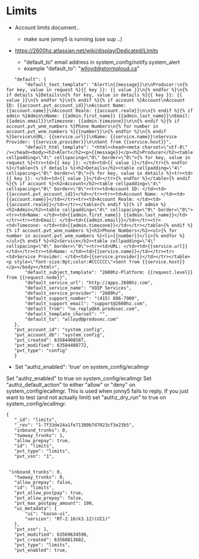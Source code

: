 # Limits

* Account limits document..
  * make sure jonny5 is running (use sup ..)
  
* https://2600hz.atlassian.net/wiki/display/Dedicated/Limits
  *  "default_to" email address in system_config/notify.system_alert 
    * example       "default_to": "wlloyd@stormqloud.ca"

```
   "default": {
       "default_text_template": "Alert\n{{message}}\n\nProducer:\n{% for key, value in request %}{{ key }}: {{ value }}\n{% endfor %}\n{% if details %}Details\n{% for key, value in details %}{{ key }}: {{ value }}\n{% endfor %}\n{% endif %}{% if account %}Account\nAccount ID: {{account.pvt_account_id}}\nAccount Name: {{account.name}}\nAccount Realm: {{account.realm}}\n\n{% endif %}{% if admin %}Admin\nName: {{admin.first_name}} {{admin.last_name}}\nEmail: {{admin.email}}\nTimezone: {{admin.timezone}}\n\n{% endif %}{% if account.pvt_wnm_numbers %}Phone Numbers\n{% for number in account.pvt_wnm_numbers %}{{number}}\n{% endfor %}\n{% endif %}Service\nURL: {{service.url}}\nName: {{service.name}}\nService Provider: {{service.provider}}\n\nSent from {{service.host}}",
       "default_html_template": "<html><head><meta charset=\"utf-8\" /></head><body><h2>Alert</h2><p>{{message}}</p><h2>Producer</h2><table cellpadding=\"4\" cellspacing=\"0\" border=\"0\">{% for key, value in request %}<tr><td>{{ key }}: </td><td>{{ value }}</td></tr>{% endfor %}</table>{% if details %}<h2>Details</h2><table cellpadding=\"4\" cellspacing=\"0\" border=\"0\">{% for key, value in details %}<tr><td>{{ key }}: </td><td>{{ value }}</td></tr>{% endfor %}</table>{% endif %}{% if account %}<h2>Account</h2><table cellpadding=\"4\" cellspacing=\"0\" border=\"0\"><tr><td>Account ID: </td><td>{{account.pvt_account_id}}</td></tr><tr><td>Account Name: </td><td>{{account.name}}</td></tr><tr><td>Account Realm: </td><td>{{account.realm}}</td></tr></table>{% endif %}{% if admin %}<h2>Admin</h2><table cellpadding=\"4\" cellspacing=\"0\" border=\"0\"><tr><td>Name: </td><td>{{admin.first_name}} {{admin.last_name}}</td></tr><tr><td>Email: </td><td>{{admin.email}}</td></tr><tr><td>Timezone: </td><td>{{admin.timezone}}</td></tr></table>{% endif %}{% if account.pvt_wnm_numbers %}<h2>Phone Numbers</h2><ul>{% for number in account.pvt_wnm_numbers %}<li>{{number}}</li>{% endfor %}</ul>{% endif %}<h2>Service</h2><table cellpadding=\"4\" cellspacing=\"0\" border=\"0\"><tr><td>URL: </td><td>{{service.url}}</td></tr><tr><td>Name: </td><td>{{service.name}}</td></tr><tr><td>Service Provider: </td><td>{{service.provider}}</td></tr></table><p style=\"font-size:9pt;color:#CCCCCC\">Sent from {{service.host}}</p></body></html>",
       "default_subject_template": "2600hz-Platform: {{request.level}} from {{request.node}}",
       "default_service_url": "http://apps.2600hz.com",
       "default_service_name": "VOIP Services",
       "default_service_provider": "2600hz",
       "default_support_number": "(415) 886-7900",
       "default_support_email": "support@2600hz.com",
       "default_from": "no_reply@k6.prodosec.com",
       "default_template_charset": "",
       "default_to": "wlloyd@prodosec.com"
   },
   "pvt_account_id": "system_config",
   "pvt_account_db": "system_config",
   "pvt_created": 63584408587,
   "pvt_modified": 63584408772,
   "pvt_type": "config"
   }
```
   
  * Set "authz_enabled": 'true' on system_config/ecallmgr

   

Set "authz_enabled" to true on system_config/ecallmgr
Set "authz_default_action" to either "allow" or "deny" on system_config/ecallmgr.  This is used when jonny5 fails to reply.
If you just want to test (and not actually limit) set "authz_dry_run" to true on system_config/ecallmgr.

```
{
   "_id": "limits",
   "_rev": "1-7f33de24a1fe71380b7d7023cf3e23b5",
   "inbound_trunks": 0,
   "twoway_trunks": 1,
   "allow_prepay": true,
   "id": "limits",
   "pvt_type": "limits",
   "pvt_vsn": "1",
```

```

 "inbound_trunks": 0,
   "twoway_trunks": 0,
   "allow_prepay": false,
   "id": "limits",
   "pvt_allow_postpay": true,
   "pvt_allow_prepay": false,
   "pvt_max_postpay_amount": 100,
   "ui_metadata": {
       "ui": "kazoo-ui",
       "version": "RT-2.16(k3.12)(UI1)"
   },
   "pvt_vsn": 1,
   "pvt_modified": 63569634590,
   "pvt_created": 63568813682,
   "pvt_type": "limits",
   "pvt_enabled": true,
```
